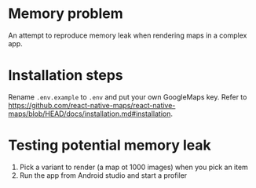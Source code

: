 

# Memory problem
An attempt to reproduce memory leak when rendering maps in a complex app.

# Installation steps
Rename `.env.example` to `.env` and put your own GoogleMaps key. Refer to https://github.com/react-native-maps/react-native-maps/blob/HEAD/docs/installation.md#installation.

# Testing potential memory leak
1. Pick a variant to render (a map ot 1000 images) when you pick an item
2. Run the app from Android studio and start a profiler
